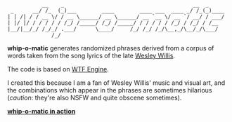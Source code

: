```
           __    _                                         __  _
 _      __/ /_  (_)___        ____        ____ ___  ____ _/ /_(_)____
| | /| / / __ \/ / __ \______/ __ \______/ __ `__ \/ __ `/ __/ / ___/
| |/ |/ / / / / / /_/ /_____/ /_/ /_____/ / / / / / /_/ / /_/ / /__
|__/|__/_/ /_/_/ .___/      \____/     /_/ /_/ /_/\__,_/\__/_/\___/
              /_/

```

**whip-o-matic** generates randomized phrases derived from a corpus of words
taken from the song lyrics of the late
[Wesley Willis](https://en.wikipedia.org/wiki/Wesley_Willis).

The code is based on [WTF Engine](https://github.com/soulwire/WTFEngine).

I created this because I am a fan of Wesley Willis' music and visual art, and
the combinations which appear in the phrases are sometimes hilarious
(*caution*: they're also NSFW and quite obscene sometimes).

**[whip-o-matic in action](http://whipomatic.com/)**

